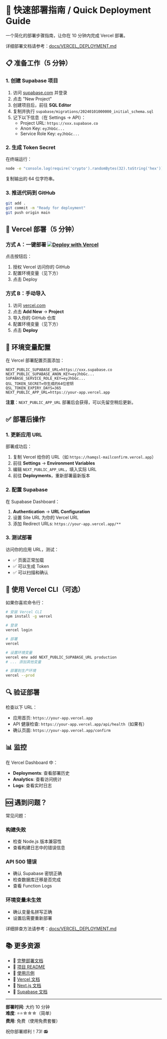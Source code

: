 # 🚀 快速部署指南 / Quick Deployment Guide

一个简化的部署步骤指南，让你在 10 分钟内完成 Vercel 部署。

详细部署文档请参考：[docs/VERCEL_DEPLOYMENT.md](./docs/VERCEL_DEPLOYMENT.md)

## 📋 准备工作（5 分钟）

### 1. 创建 Supabase 项目

1. 访问 [supabase.com](https://supabase.com) 并登录
2. 点击 "New Project"
3. 创建项目后，前往 **SQL Editor**
4. 复制并执行 `supabase/migrations/20240101000000_initial_schema.sql`
5. 记下以下信息（在 Settings → API）：
   - Project URL: `https://xxx.supabase.co`
   - Anon Key: `eyJhbGc...`
   - Service Role Key: `eyJhbGc...`

### 2. 生成 Token Secret

在终端运行：

```bash
node -e "console.log(require('crypto').randomBytes(32).toString('hex'))"
```

复制输出的 64 位字符串。

### 3. 推送代码到 GitHub

```bash
git add .
git commit -m "Ready for deployment"
git push origin main
```

## 🚀 Vercel 部署（5 分钟）

### 方式 A：一键部署 [![Deploy with Vercel](https://vercel.com/button)](https://vercel.com/new/clone?repository-url=https://github.com/你的用户名/hamqsl-mailconfirm)

点击按钮后：
1. 授权 Vercel 访问你的 GitHub
2. 配置环境变量（见下方）
3. 点击 Deploy

### 方式 B：手动导入

1. 访问 [vercel.com](https://vercel.com)
2. 点击 **Add New** → **Project**
3. 导入你的 GitHub 仓库
4. 配置环境变量（见下方）
5. 点击 **Deploy**

## 🔑 环境变量配置

在 Vercel 部署配置页面添加：

```env
NEXT_PUBLIC_SUPABASE_URL=https://xxx.supabase.co
NEXT_PUBLIC_SUPABASE_ANON_KEY=eyJhbGc...
SUPABASE_SERVICE_ROLE_KEY=eyJhbGc...
QSL_TOKEN_SECRET=你生成的64位密钥
QSL_TOKEN_EXPIRY_DAYS=365
NEXT_PUBLIC_APP_URL=https://your-app.vercel.app
```

**注意**：`NEXT_PUBLIC_APP_URL` 部署后会获得，可以先留空稍后更新。

## ✅ 部署后操作

### 1. 更新应用 URL

部署成功后：
1. 复制 Vercel 给你的 URL（如 `https://hamqsl-mailconfirm.vercel.app`）
2. 前往 **Settings** → **Environment Variables**
3. 编辑 `NEXT_PUBLIC_APP_URL`，填入实际 URL
4. 前往 **Deployments**，重新部署最新版本

### 2. 配置 Supabase

在 Supabase Dashboard：
1. **Authentication** → **URL Configuration**
2. 设置 Site URL 为你的 Vercel URL
3. 添加 Redirect URLs: `https://your-app.vercel.app/**`

### 3. 测试部署

访问你的应用 URL，测试：
- ✅ 页面正常加载
- ✅ 可以生成 Token
- ✅ 可以扫描和确认

## 🎯 使用 Vercel CLI（可选）

如果你喜欢命令行：

```bash
# 安装 Vercel CLI
npm install -g vercel

# 登录
vercel login

# 部署
vercel

# 设置环境变量
vercel env add NEXT_PUBLIC_SUPABASE_URL production
# ... 添加其他变量

# 部署到生产环境
vercel --prod
```

## 🔍 验证部署

检查以下 URL：
- 应用首页: `https://your-app.vercel.app`
- API 健康检查: `https://your-app.vercel.app/api/health`（如果有）
- 确认页面: `https://your-app.vercel.app/confirm`

## 📊 监控

在 Vercel Dashboard 中：
- **Deployments**: 查看部署历史
- **Analytics**: 查看访问统计
- **Logs**: 查看实时日志

## 🆘 遇到问题？

常见问题：

### 构建失败
- 检查 Node.js 版本兼容性
- 查看构建日志中的错误信息

### API 500 错误
- 确认 Supabase 密钥正确
- 检查数据库迁移是否完成
- 查看 Function Logs

### 环境变量未生效
- 确认变量名拼写正确
- 设置后需要重新部署

详细排查方法请参考：[docs/VERCEL_DEPLOYMENT.md](./docs/VERCEL_DEPLOYMENT.md)

## 📚 更多资源

- 📖 [完整部署文档](./docs/VERCEL_DEPLOYMENT.md)
- 📖 [项目 README](./README.md)
- 📖 [使用示例](./docs/USAGE_EXAMPLE.md)
- 🔧 [Vercel 文档](https://vercel.com/docs)
- 🔧 [Next.js 文档](https://nextjs.org/docs)
- 🔧 [Supabase 文档](https://supabase.com/docs)

---

**部署时间**: 大约 10 分钟  
**难度**: ⭐⭐☆☆☆（简单）  
**费用**: 免费（使用免费套餐）

祝你部署顺利！73! 📻
